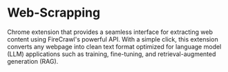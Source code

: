 # Web-Scrapping
Chrome extension that provides a seamless interface for extracting web content using FireCrawl's powerful API. With a simple click, this extension converts any webpage into clean text format optimized for language model (LLM) applications such as training, fine-tuning, and retrieval-augmented generation (RAG).
